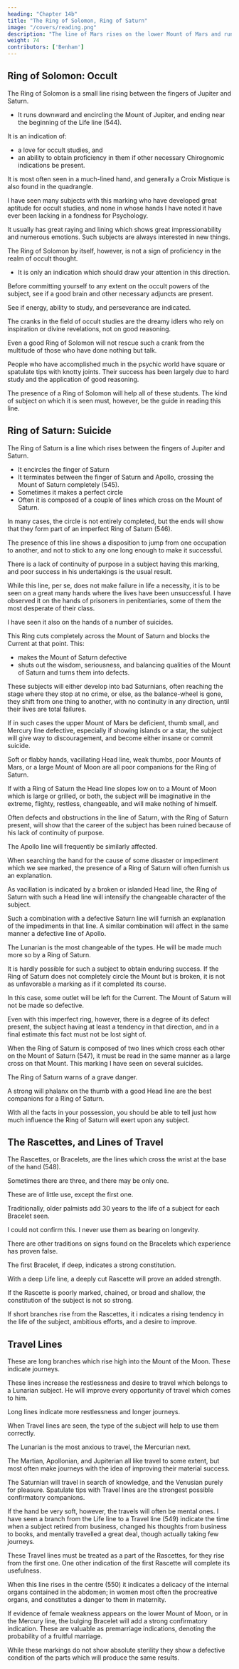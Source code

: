 ```yaml
---
heading: "Chapter 14b"
title: "The Ring of Solomon, Ring of Saturn"
image: "/covers/reading.png"
description: "The line of Mars rises on the lower Mount of Mars and runs inside of the Life line and very close beside it"
weight: 74
contributors: ['Benham']
---
```



## Ring of Solomon: Occult

The Ring of Solomon is a small line rising between the fingers of Jupiter and Saturn.
- It runs downward and encircling the Mount of Jupiter, and ending near the beginning of the Life line (544). 

It is an indication of:
- a love for occult studies, and
- an ability to obtain proficiency in them if other necessary Chirognomic indications be present. 

It is most often seen in a much-lined hand, and generally a Croix Mistique is also found in the quadrangle. 

I have seen many subjects with this marking who have developed great aptitude for occult studies, and none in whose hands I have noted it have ever been lacking in a fondness for Psychology. 

It usually has great raying and lining which shows great impressionability and numerous emotions. Such subjects are always interested in new things. 

The Ring of Solomon by itself, however, is not a sign of proficiency in the realm of occult thought. 
- It is only an indication which should draw your attention in this direction. 

Before committing yourself to any extent on the occult powers of the subject, see if a good brain and other necessary adjuncts are present.

See if energy, ability to study, and perseverance are indicated. 

The cranks in the field of occult studies are the dreamy idlers who rely on inspiration or divine revelations, not on good reasoning.

Even a good Ring of Solomon will not rescue such a crank from the multitude of those who have done nothing but talk. 

People who have accomplished much in the psychic world have square or spatulate tips with knotty joints. Their success has been largely due to hard study and the application of good reasoning. <!-- The Ring Of Solomon 695 No. 544.  -->

The presence of a Ring of Solomon will help all of these students. The kind of subject on which it is seen must, however, be the guide in reading this line.


## Ring of Saturn: Suicide

The Ring of Saturn is a line which rises between the fingers of Jupiter and Saturn. 
- It encircles the finger of Saturn
- It terminates between the finger of Saturn and Apollo, crossing the Mount of Saturn completely (545). 
- Sometimes it makes a perfect circle
- Often it is composed of a couple of lines which cross on the Mount of Saturn. 

In many cases, the circle is not entirely completed, but the ends will show that they form part of an imperfect Ring of Saturn (546). 

The presence of this line shows a disposition to jump from one occupation to another, and not to stick to any one long enough to make it successful. 

There is a lack of continuity of purpose in a subject having this marking, and poor success in his undertakings is the usual result. 

While this line, per se, does not make failure in life a necessity, it is to be seen on a great many hands where the lives have been unsuccessful. I have observed it on the hands of prisoners in penitentiaries, some of them the most desperate of their class. 

I have seen it also on the hands of a number of suicides. 

This Ring cuts completely across the Mount of Saturn and blocks the Current at that point. This:
- makes the Mount of Saturn defective
- shuts out the wisdom, seriousness, and balancing qualities of the Mount of Saturn and turns them into defects. 

These subjects will either develop into bad Saturnians, often reaching the stage where they stop at no crime, or else, as the balance-wheel is gone, they shift from one thing to another, with no continuity in any direction, until their lives are total failures. 

If in such cases the upper Mount of Mars be deficient, thumb small, and Mercury line defective, especially if showing islands or a star, the subject will give way to discouragement, and become either insane or commit suicide. 

Soft or flabby hands, vacillating Head line, weak thumbs, poor Mounts of Mars, or a large Mount of Moon are all poor companions for the Ring of Saturn. 

If with a Ring of Saturn the Head line slopes low on to a Mount of Moon which is large or grilled, or both, the subject will be imaginative in the extreme, flighty, restless, changeable, and will make nothing of himself. 

Often defects and obstructions in the line of Saturn, with the Ring of Saturn present, will show that the career of the subject has been ruined because of his lack of continuity of purpose.

The Apollo line will frequently be similarly affected. 

When searching the hand for the cause of some disaster or impediment which we see marked, the presence of a Ring of Saturn will often furnish us an explanation. 

As vacillation is indicated by a broken or islanded Head line, the Ring of Saturn with such a Head line will intensify the changeable character of the subject. 

Such a combination with a defective Saturn line will furnish an explanation of the impediments in that line. A similar combination will affect in the same manner a defective line of Apollo. 

The Lunarian is the most changeable of the types. He will be made much more so by a Ring of Saturn. 

It is hardly possible for such a subject to obtain enduring success. If the Ring of Saturn does not completely circle the Mount but is broken, it is not as unfavorable a marking as if it completed its course. 

In this case, some outlet will be left for the Current. The Mount of Saturn will not be made so defective. 

Even with this imperfect ring, however, there is a degree of its defect present, the subject having at least a tendency in that direction, and in a final estimate this fact must not be lost sight of. 

When the Ring of Saturn is composed of two lines which cross each other on the Mount of Saturn (547), it must be read in the same manner as a large cross on that Mount. This marking I have seen on several suicides. <!-- The Ring Of Saturn 696 No. 545.  -->

<!-- The Ring Of Saturn 697 No. 546.  -->

The Ring of Saturn warns of a grave danger. 

<!--  to the subject Knowing its meaning, be ready to search for all indications that may help him to overcome the vacillation which may ruin him. Apply Chirognomy, study his type and everything the lines can tell bearing on the subject of changeability of temperament. --> 

A strong will phalanx on the thumb with a good Head line are the best companions for a Ring of Saturn. 

With all the facts in your possession, you should be able to tell just how much influence the Ring of Saturn will exert upon any subject. 


## The Rascettes, and Lines of Travel 


The Rascettes, or Bracelets, are the lines which cross the wrist at the base of the hand (548). 

Sometimes there are three, and there may be only one. 

These are of little use, except the first one. 

<!-- There are  indications, handed down from the  -->

Traditionally, older palmists add 30 years to the life of a subject for each Bracelet seen. 

I could not confirm this. I never use them as bearing on longevity. 

There are other traditions on signs found on the Bracelets which experience has proven false. 

The first Bracelet, if deep, indicates a strong constitution. 

With a deep Life line, a deeply cut Rascette will prove an added strength. 

If the Rascette is poorly marked, chained, or broad and shallow, the constitution of the subject is not so strong. 

If short branches rise from the Rascettes, it i ndicates a rising tendency in the life of the subject, ambitious efforts, and a desire to improve.


## Travel Lines

These are long branches which rise high into the Mount of the Moon. These indicate journeys. 

These lines increase the restlessness and desire to travel which belongs to a Lunarian subject. He will improve every opportunity of travel which comes to him. 

Long lines indicate more restlessness and longer journeys. 

When Travel lines are seen, the type of the subject will help to use them correctly. 

The Lunarian is the most anxious to travel, the Mercurian next. 

The Martian, Apollonian, and Jupiterian all like travel to some extent, but most often make journeys with the idea of improving their material success. 

The Saturnian will travel in search of knowledge, and the Venusian purely for pleasure. Spatulate tips with Travel lines are the strongest possible confirmatory companions. 

If the hand be very soft, however, the travels will often be mental ones. I have seen a branch from the Life line to a Travel line (549) indicate the time when a subject retired from business, changed his thoughts from business to books, and mentally travelled a great deal, though actually taking few journeys. 

These Travel lines must be treated as a part of the Rascettes, for they rise from the first one. One other indication of the first Rascette will complete its usefulness. 

When this line rises in the centre (550) it indicates a delicacy of the internal organs contained in the abdomen; in women most often the procreative organs, and constitutes a danger to them in maternity. 

If evidence of female weakness appears on the lower Mount of Moon, or in the Mercury line, the bulging Bracelet will add a strong confirmatory indication. These are valuable as premarriage indications, denoting the probability of a fruitful marriage. 

While these markings do not show absolute sterility they show a defective condition of the parts which will produce the same results. 

